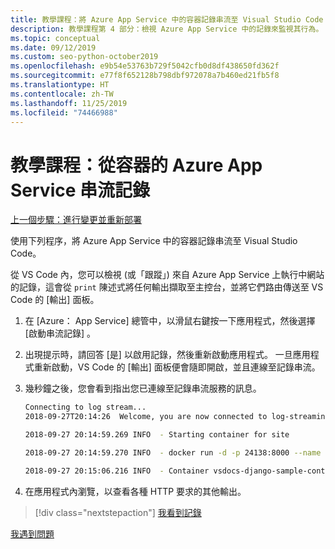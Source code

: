 ```yaml
---
title: 教學課程：將 Azure App Service 中的容器記錄串流至 Visual Studio Code
description: 教學課程第 4 部分：檢視 Azure App Service 中的記錄來監視其行為。
ms.topic: conceptual
ms.date: 09/12/2019
ms.custom: seo-python-october2019
ms.openlocfilehash: e9b54e53763b729f5042cfb0d8df438650fd362f
ms.sourcegitcommit: e77f8f652128b798dbf972078a7b460ed21fb5f8
ms.translationtype: HT
ms.contentlocale: zh-TW
ms.lasthandoff: 11/25/2019
ms.locfileid: "74466988"
---
```

# <a name="tutorial-stream-logs-from-azure-app-service-for-a-container"></a>教學課程：從容器的 Azure App Service 串流記錄

[上一個步驟：進行變更並重新部署](tutorial-deploy-containers-03.md)

使用下列程序，將 Azure App Service 中的容器記錄串流至 Visual Studio Code。

從 VS Code 內，您可以檢視 (或「跟蹤」) 來自 Azure App Service 上執行中網站的記錄，這會從 `print` 陳述式將任何輸出擷取至主控台，並將它們路由傳送至 VS Code 的 [輸出]  面板。

1. 在 [Azure：  App Service] 總管中，以滑鼠右鍵按一下應用程式，然後選擇 [啟動串流記錄]  。

1. 出現提示時，請回答 [是]  以啟用記錄，然後重新啟動應用程式。 一旦應用程式重新啟動，VS Code 的 [輸出] 面板便會隨即開啟，並且連線至記錄串流。

1. 幾秒鐘之後，您會看到指出您已連線至記錄串流服務的訊息。

    ```bash
    Connecting to log stream...
    2018-09-27T20:14:26  Welcome, you are now connected to log-streaming service.

    2018-09-27 20:14:59.269 INFO  - Starting container for site

    2018-09-27 20:14:59.270 INFO  - docker run -d -p 24138:8000 --name vsdocs-django-sample-container_0 -e WEBSITES_PORT=8000 -e WEBSITE_SITE_NAME=vsdocs-django-sample-container -e WEBSITE_AUTH_ENABLED=False -e WEBSITE_ROLE_INSTANCE_ID=0 -e WEBSITE_INSTANCE_ID=02c705ae24eaf5f298e553a9c2724b9fe4485707c2d1c36137cd02931091e561 -e HTTP_LOGGING_ENABLED=1 vsdocsregistry.azurecr.io/python-sample-vscode-django-tutorial:latest

    2018-09-27 20:15:06.216 INFO  - Container vsdocs-django-sample-container_0 for site vsdocs-django-sample-container initialized successfully.
    ```

1. 在應用程式內瀏覽，以查看各種 HTTP 要求的其他輸出。

> [!div class="nextstepaction"]
> [我看到記錄](tutorial-deploy-containers-05.md)

[我遇到問題](https://www.research.net/r/PWZWZ52?tutorial=vscode-appservice-containers&step=04-stream-logs)
